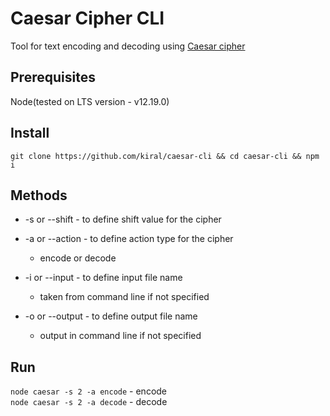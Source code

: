 # Caesar Cipher CLI

Tool for text encoding and decoding using [Caesar cipher](https://en.wikipedia.org/wiki/Caesar_cipher)

## Prerequisites

Node(tested on LTS version - v12.19.0)

## Install

`git clone https://github.com/kiral/caesar-cli && cd caesar-cli && npm i`

## Methods

- -s or --shift - to define shift value for the cipher
- -a or --action - to define action type for the cipher
  - encode or decode
- -i or --input - to define input file name

  - taken from command line if not specified

- -o or --output - to define output file name
  - output in command line if not specified

## Run

`node caesar -s 2 -a encode` - encode  
`node caesar -s 2 -a decode` - decode
